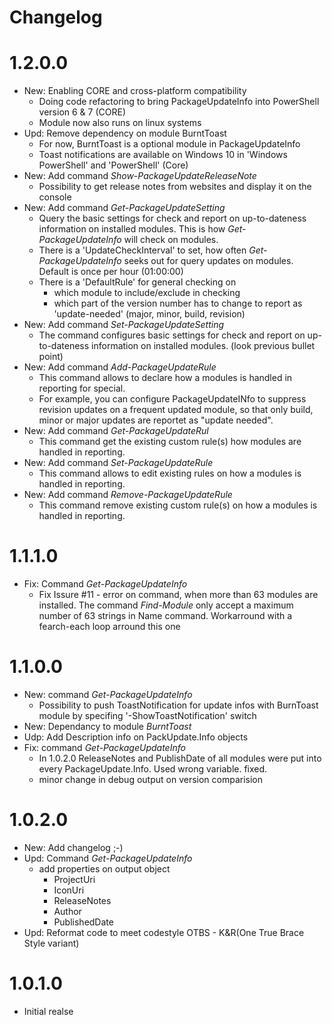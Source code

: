 # Changelog
# 1.2.0.0
- New: Enabling CORE and cross-platform compatibility
    - Doing code refactoring to bring PackageUpdateInfo into PowerShell version 6 & 7 (CORE)
    - Module now also runs on linux systems
- Upd: Remove dependency on module BurntToast
    - For now, BurntToast is a optional module in PackageUpdateInfo
    - Toast notifications are available on Windows 10 in 'Windows PowerShell' and 'PowerShell' (Core)
- New: Add command *Show-PackageUpdateReleaseNote*
    - Possibility to get release notes from websites and display it on the console
- New: Add command *Get-PackageUpdateSetting*
    - Query the basic settings for check and report on up-to-dateness information on installed modules. This is how *Get-PackageUpdateInfo* will check on modules.
    - There is a 'UpdateCheckInterval' to set, how often *Get-PackageUpdateInfo* seeks out for query updates on modules.\
    Default is once per hour (01:00:00)
    - There is a 'DefaultRule' for general checking on
        - which module to include/exclude in checking
        - which part of the version number has to change to report as 'update-needed' (major, minor, build, revision)
- New: Add command *Set-PackageUpdateSetting*
    - The command configures basic settings for check and report on up-to-dateness information on installed modules. (look previous bullet point)
- New: Add command *Add-PackageUpdateRule*
    - This command allows to declare how a modules is handled in reporting for special.
    - For example, you can configure PackageUpdateINfo to suppress revision updates on a frequent updated module, so that only build, minor or major updates are reportet as "update needed".
- New: Add command *Get-PackageUpdateRul*
    - This command get the existing custom rule(s) how modules are handled in reporting.
- New: Add command *Set-PackageUpdateRule*
    - This command allows to edit existing rules on how a modules is handled in reporting.
- New: Add command *Remove-PackageUpdateRule*
    - This command remove existing custom rule(s) on how a modules is handled in reporting.

# 1.1.1.0
- Fix: Command *Get-PackageUpdateInfo*
    - Fix Issure #11 - error on command, when more than 63 modules are installed. The command *Find-Module* only accept a maximum number of 63 strings in Name command. Workarround with a fearch-each loop arround this one

# 1.1.0.0
- New: command *Get-PackageUpdateInfo*
    - Possibility to push ToastNotification for update infos with BurnToast module by specifing '-ShowToastNotification' switch
- New: Dependancy to module *BurntToast*
- Udp: Add Description info on PackUpdate.Info objects
- Fix: command *Get-PackageUpdateInfo*
    - In 1.0.2.0 ReleaseNotes and PublishDate of all modules were put into every PackageUpdate.Info. Used wrong variable. fixed.
    - minor change in debug output on version comparision

# 1.0.2.0
- New: Add changelog ;-)
- Upd: Command *Get-PackageUpdateInfo*
    - add properties on output object
        - ProjectUri
        - IconUri
        - ReleaseNotes
        - Author
        - PublishedDate
- Upd: Reformat code to meet codestyle OTBS - K&R(One True Brace Style variant)

# 1.0.1.0
- Initial realse